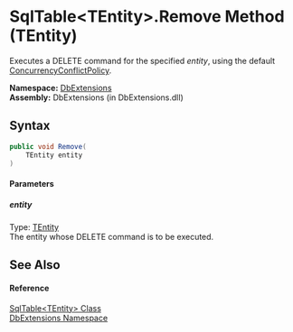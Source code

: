 SqlTable&lt;TEntity>.Remove Method (TEntity)
============================================
Executes a DELETE command for the specified *entity*, using the default [ConcurrencyConflictPolicy][1].

**Namespace:** [DbExtensions][2]  
**Assembly:** DbExtensions (in DbExtensions.dll)

Syntax
------

```csharp
public void Remove(
	TEntity entity
)
```

#### Parameters

##### *entity*
Type: [TEntity][3]  
The entity whose DELETE command is to be executed.


See Also
--------

#### Reference
[SqlTable&lt;TEntity> Class][3]  
[DbExtensions Namespace][2]  

[1]: ../ConcurrencyConflictPolicy/README.md
[2]: ../README.md
[3]: README.md